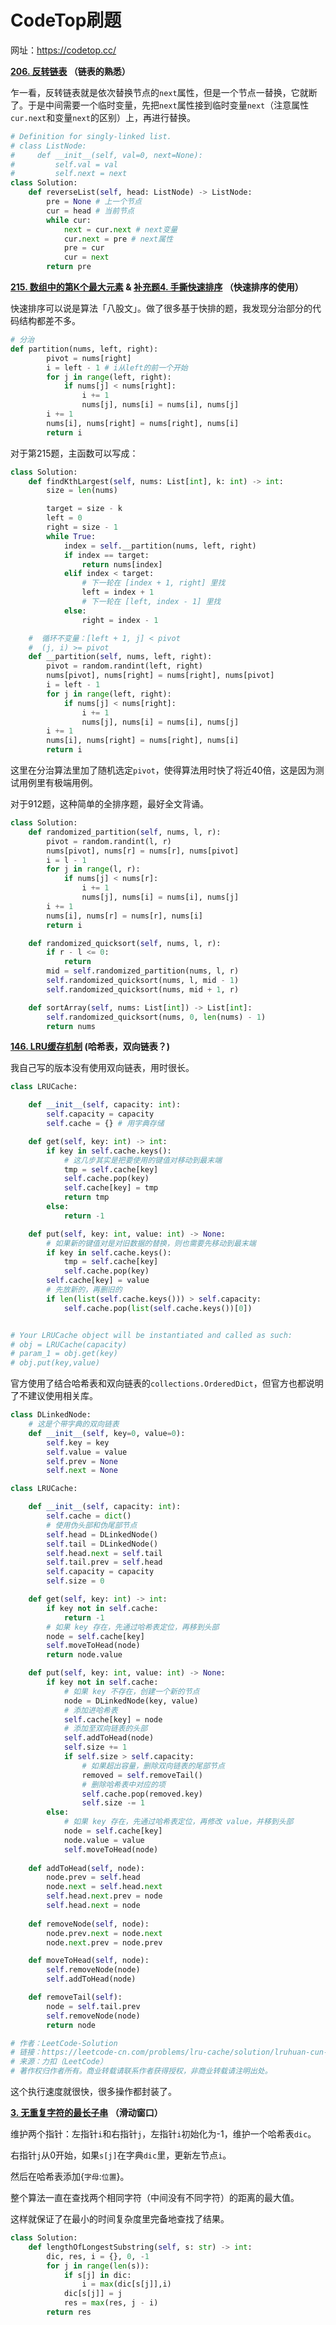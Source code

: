 # CodeTop刷题

网址：https://codetop.cc/



**[206. 反转链表](https://leetcode-cn.com/problems/reverse-linked-list) （链表的熟悉）**

乍一看，反转链表就是依次替换节点的`next`属性，但是一个节点一替换，它就断了。于是中间需要一个临时变量，先把`next`属性接到临时变量`next`（注意属性`cur.next`和变量`next`的区别）上，再进行替换。

```python
# Definition for singly-linked list.
# class ListNode:
#     def __init__(self, val=0, next=None):
#         self.val = val
#         self.next = next
class Solution:
    def reverseList(self, head: ListNode) -> ListNode:
        pre = None # 上一个节点
        cur = head # 当前节点
        while cur:
            next = cur.next # next变量
            cur.next = pre # next属性
            pre = cur
            cur = next
        return pre
```



**[215. 数组中的第K个最大元素](https://leetcode-cn.com/problems/kth-largest-element-in-an-array) & [补充题4. 手撕快速排序](https://leetcode-cn.com/problems/sort-an-array) （快速排序的使用）**

快速排序可以说是算法「八股文」。做了很多基于快排的题，我发现分治部分的代码结构都差不多。

```python
# 分治
def partition(nums, left, right):
        pivot = nums[right]
        i = left - 1 # i从left的前一个开始
        for j in range(left, right):
            if nums[j] < nums[right]:
                i += 1
                nums[j], nums[i] = nums[i], nums[j]
        i += 1
        nums[i], nums[right] = nums[right], nums[i]
        return i
```

对于第215题，主函数可以写成：

```python
class Solution:
    def findKthLargest(self, nums: List[int], k: int) -> int:
        size = len(nums)

        target = size - k
        left = 0
        right = size - 1
        while True:
            index = self.__partition(nums, left, right)
            if index == target:
                return nums[index]
            elif index < target:
                # 下一轮在 [index + 1, right] 里找
                left = index + 1
                # 下一轮在 [left, index - 1] 里找
            else:
                right = index - 1

    #  循环不变量：[left + 1, j] < pivot
    #  (j, i) >= pivot
    def __partition(self, nums, left, right):
        pivot = random.randint(left, right)
        nums[pivot], nums[right] = nums[right], nums[pivot]
        i = left - 1
        for j in range(left, right):
            if nums[j] < nums[right]:
                i += 1
                nums[j], nums[i] = nums[i], nums[j]
        i += 1
        nums[i], nums[right] = nums[right], nums[i]
        return i
```

这里在分治算法里加了随机选定`pivot`，使得算法用时快了将近40倍，这是因为测试用例里有极端用例。

对于912题，这种简单的全排序题，最好全文背诵。

```python
class Solution:
    def randomized_partition(self, nums, l, r):
        pivot = random.randint(l, r)
        nums[pivot], nums[r] = nums[r], nums[pivot]
        i = l - 1
        for j in range(l, r):
            if nums[j] < nums[r]:
                i += 1
                nums[j], nums[i] = nums[i], nums[j]
        i += 1
        nums[i], nums[r] = nums[r], nums[i]
        return i

    def randomized_quicksort(self, nums, l, r):
        if r - l <= 0:
            return
        mid = self.randomized_partition(nums, l, r)
        self.randomized_quicksort(nums, l, mid - 1)
        self.randomized_quicksort(nums, mid + 1, r)

    def sortArray(self, nums: List[int]) -> List[int]:
        self.randomized_quicksort(nums, 0, len(nums) - 1)
        return nums
```



**[146. LRU缓存机制](https://leetcode-cn.com/problems/lru-cache) (哈希表，双向链表？)**

我自己写的版本没有使用双向链表，用时很长。

```python
class LRUCache:

    def __init__(self, capacity: int):
        self.capacity = capacity
        self.cache = {} # 用字典存储

    def get(self, key: int) -> int:
        if key in self.cache.keys():
          	# 这几步其实是把要使用的键值对移动到最末端
            tmp = self.cache[key]
            self.cache.pop(key)
            self.cache[key] = tmp
            return tmp
        else:
            return -1

    def put(self, key: int, value: int) -> None:
      	# 如果新的键值对是对旧数据的替换，则也需要先移动到最末端
        if key in self.cache.keys():
            tmp = self.cache[key]
            self.cache.pop(key)
        self.cache[key] = value
        # 先放新的，再删旧的
        if len(list(self.cache.keys())) > self.capacity:
            self.cache.pop(list(self.cache.keys())[0])


# Your LRUCache object will be instantiated and called as such:
# obj = LRUCache(capacity)
# param_1 = obj.get(key)
# obj.put(key,value)
```

官方使用了结合哈希表和双向链表的`collections.OrderedDict`，但官方也都说明了不建议使用相关库。

```python
class DLinkedNode:
  	# 这是个带字典的双向链表
    def __init__(self, key=0, value=0):
        self.key = key
        self.value = value
        self.prev = None
        self.next = None

class LRUCache:

    def __init__(self, capacity: int):
        self.cache = dict()
        # 使用伪头部和伪尾部节点    
        self.head = DLinkedNode()
        self.tail = DLinkedNode()
        self.head.next = self.tail
        self.tail.prev = self.head
        self.capacity = capacity
        self.size = 0

    def get(self, key: int) -> int:
        if key not in self.cache:
            return -1
        # 如果 key 存在，先通过哈希表定位，再移到头部
        node = self.cache[key]
        self.moveToHead(node)
        return node.value

    def put(self, key: int, value: int) -> None:
        if key not in self.cache:
            # 如果 key 不存在，创建一个新的节点
            node = DLinkedNode(key, value)
            # 添加进哈希表
            self.cache[key] = node
            # 添加至双向链表的头部
            self.addToHead(node)
            self.size += 1
            if self.size > self.capacity:
                # 如果超出容量，删除双向链表的尾部节点
                removed = self.removeTail()
                # 删除哈希表中对应的项
                self.cache.pop(removed.key)
                self.size -= 1
        else:
            # 如果 key 存在，先通过哈希表定位，再修改 value，并移到头部
            node = self.cache[key]
            node.value = value
            self.moveToHead(node)
    
    def addToHead(self, node):
        node.prev = self.head
        node.next = self.head.next
        self.head.next.prev = node
        self.head.next = node
    
    def removeNode(self, node):
        node.prev.next = node.next
        node.next.prev = node.prev

    def moveToHead(self, node):
        self.removeNode(node)
        self.addToHead(node)

    def removeTail(self):
        node = self.tail.prev
        self.removeNode(node)
        return node

# 作者：LeetCode-Solution
# 链接：https://leetcode-cn.com/problems/lru-cache/solution/lruhuan-cun-ji-zhi-by-leetcode-solution/
# 来源：力扣（LeetCode）
# 著作权归作者所有。商业转载请联系作者获得授权，非商业转载请注明出处。
```

这个执行速度就很快，很多操作都封装了。



**[3. 无重复字符的最长子串](https://leetcode-cn.com/problems/longest-substring-without-repeating-characters) （滑动窗口）**

维护两个指针：左指针`i`和右指针`j`，左指针`i`初始化为-1，维护一个哈希表`dic`。

右指针`j`从0开始，如果`s[j]`在字典`dic`里，更新左节点`i`。

然后在哈希表添加{`字母`:`位置`}。

整个算法一直在查找两个相同字符（中间没有不同字符）的距离的最大值。

这样就保证了在最小的时间复杂度里完备地查找了结果。

```python
class Solution:
    def lengthOfLongestSubstring(self, s: str) -> int:
        dic, res, i = {}, 0, -1
        for j in range(len(s)):
            if s[j] in dic:
                i = max(dic[s[j]],i)
            dic[s[j]] = j
            res = max(res, j - i)
        return res
```

